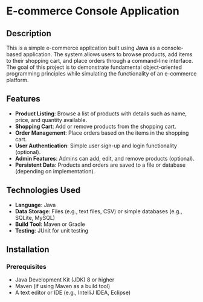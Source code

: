 # E-commerce Console Application

## Description
This is a simple e-commerce application built using **Java** as a console-based application. The system allows users to browse products, add items to their shopping cart, and place orders through a command-line interface. The goal of this project is to demonstrate fundamental object-oriented programming principles while simulating the functionality of an e-commerce platform.

## Features
- **Product Listing**: Browse a list of products with details such as name, price, and quantity available.
- **Shopping Cart**: Add or remove products from the shopping cart.
- **Order Management**: Place orders based on the items in the shopping cart.
- **User Authentication**: Simple user sign-up and login functionality (optional).
- **Admin Features**: Admins can add, edit, and remove products (optional).
- **Persistent Data**: Products and orders are saved to a file or database (depending on implementation).

## Technologies Used
- **Language**: Java
- **Data Storage**: Files (e.g., text files, CSV) or simple databases (e.g., SQLite, MySQL)
- **Build Tool**: Maven or Gradle
- **Testing**: JUnit for unit testing

## Installation

### Prerequisites
- Java Development Kit (JDK) 8 or higher
- Maven (if using Maven as a build tool)
- A text editor or IDE (e.g., IntelliJ IDEA, Eclipse)


